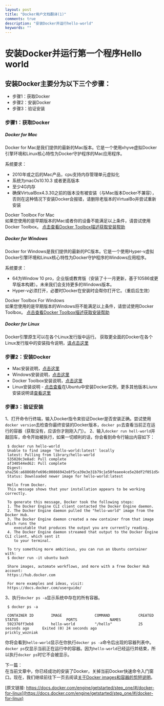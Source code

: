 ```yaml
---
layout: post
title: "Docker用户文档翻译(1)"
comments: true
description: "安装Docker并运行hello-world"
keywords: ""
---
```


# 安装Docker并运行第一个程序Hello world

## 安装Docker主要分为以下三个步骤：
* 步骤1：获取Docker
* 步骤2：安装Docker
* 步骤3：验证安装

### 步骤1：获取Docker

##### Docker for Mac
Docker for Mac是我们提供的最新的Mac版本。它是一个使用xhyve虚拟Docker引擎环境和Linux核心特性为Docker守护程序的Mac应用程序。

系统要求：
* 2010年或之后的Mac产品，cpu支持内存管理单元虚拟化
* 系统为macOs10.10.3 或者更高版本
* 至少4G内存
* 确保VirtualBox4.3.30之前的版本没有被安装（与Mac版本Docker不兼容），否则在这种情况下安装Docker会报错，请删除老版本的VirtualBo并尝试重新安装

Docker Toolbox For Mac <br>
如果您使用的是早期版本的Mac或者你的设备不能满足以上条件，请尝试使用Docker Toolbox。
[点击查看Docker Toolbox描述获取安装帮助](https://docs.docker.com/toolbox/overview/)

##### Docker for Windows
Docker for Windows是我们提供的最新的PC版本。它是一个使用Hyper-v虚拟Docker引擎环境和Linux核心特性为Docker守护程序的Windows应用程序。

系统要求：
* 64为Window 10 pro，企业版或教育版（安装了十一月更新，基于10586或更早版本构建）。未来我们会支持更多的Windows版本。
* Hyper-v必须打开，必要时Docker在安装时会帮你打开它。（重启后生效）

Docker Toolbox For Windows <br>
如果您使用的是早期版本的Windows将不能满足以上条件，请尝试使用Docker Toolbox。
[点击查看Docker Toolbox描述获取安装帮助](https://docs.docker.com/toolbox/overview/)

##### Docker for Linux
Docker引擎原生可以在各个Linux发行版中运行。
获取更全面的Docker在各个Linux发行版中的安装指令说明，[请点击这里](https://docs.docker.com/engine/installation/)

### 步骤2：安装Docker
* Mac安装说明，[点击这里](https://docs.docker.com/docker-for-mac/)
* Windows安装说明，[点击这里](https://docs.docker.com/docker-for-windows/)
* Docker Toolbox安装说明，[点击这里](https://docs.docker.com/toolbox/overview/)
* Linux安装说明 - [点击查看](https://docs.docker.com/engine/getstarted/linux_install_help/)在Ubuntu中安装Docker实例，更多其他版本Liunx安装说明请[查看这里](https://docs.docker.com/engine/installation/)

### 步骤3：验证安装
1、打开命令行终端，输入Docker指令来验证Docker是否安装正确。尝试使用`docker version`去检查你最终安装的Docker版本，`docker ps`去查看当前正在运行的容器（获取没有，应该你才刚刚入门）。
2、输入`docker run hell-world`并敲回车，命令开始被执行，如果一切顺利的话，你会看到命令行输出内容如下：

```
 $ docker run hello-world
 Unable to find image 'hello-world:latest' locally
 latest: Pulling from library/hello-world
 535020c3e8ad: Pull complete
 af340544ed62: Pull complete
 Digest: sha256:a68868bfe696c00866942e8f5ca39e3e31b79c1e50feaee4ce5e28df2f051d5c
 Status: Downloaded newer image for hello-world:latest

 Hello from Docker.
 This message shows that your installation appears to be working correctly.

 To generate this message, Docker took the following steps:
 1. The Docker Engine CLI client contacted the Docker Engine daemon.
 2. The Docker Engine daemon pulled the "hello-world" image from the Docker Hub.
 3. The Docker Engine daemon created a new container from that image which runs the
    executable that produces the output you are currently reading.
 4. The Docker Engine daemon streamed that output to the Docker Engine CLI client, which sent it
    to your terminal.

 To try something more ambitious, you can run an Ubuntu container with:
 $ docker run -it ubuntu bash

 Share images, automate workflows, and more with a free Docker Hub account:
 https://hub.docker.com

 For more examples and ideas, visit:
 https://docs.docker.com/userguide/
```
3、执行`docker ps -a`显示系统中存在的所有容器。

```
 $ docker ps -a

 CONTAINER ID        IMAGE               COMMAND             CREATED             STATUS                      PORTS               NAMES
 592376ff3eb8        hello-world         "/hello"            25 seconds ago      Exited (0) 24 seconds ago                       prickly_wozniak
```
你将会看到`hello-world`显示在你执行`docker ps -a`命令后出现的容器列表中。
`docker ps`仅显示当前正在运行中的容器。因为`hello-world`已经运行并结束，所以执行`docker ps`时它不会被显示。

下一篇：<br>
在当前文章中，你已经成功的安装了Docker，关掉当前Docker快速命令入门窗口。现在，我们继续前往下一页去阅读[关于Docker images和容器的剪短说明](https://docs.docker.com/engine/getstarted/step_two/)。

[原文链接: https://docs.docker.com/engine/getstarted/step_one/#/docker-for-linux](https://docs.docker.com/engine/getstarted/step_one/#/docker-for-linux)